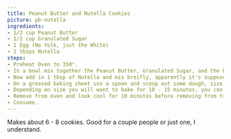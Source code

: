 ```yaml
---
title: Peanut Butter and Nutella Cookies
picture: pb-nutella
ingredients:
- 1/2 cup Peanut Butter
- 1/2 cup Granulated Sugar
- 1 Egg (No Yolk, just the White)
- 2 tbsps Nutella
steps:
- Preheat Oven to 350°.
- In a bowl mix together the Peanut Butter, Granulated Sugar, and the Egg White. Mix well, until everything is nice and combined, smooth as you can get it champ.
- Now add in 1 tbsp of Nutella and mix breifly, apparently it's suppose to look like the Nutella is like a ripple in the dough or something. I assume it's for aesthetics because mine just kind of turned into a dark brown blob and tasted fine. Jess has informed me that you need to FOLD the nutella into the mix. So chop, turn, chop, turn.
- On a greased baking sheet use a spoon and scoop out some dough, size is up to you just make sure you give the cookies space on the sheet.
- Depending on size you will want to bake for 10 - 15 minutes, you can tell by looking at the edges, you want a nice brown edge.
- Remove from oven and look cool for 10 minutes before removing from tray.
- Consume.
---
```


Makes about 6 - 8 cookies. Good for a couple people or just one, I understand.